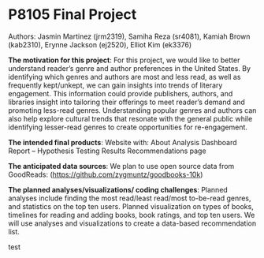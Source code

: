 P8105 Final Project
================

Authors: Jasmin Martinez (jrm2319), Samiha Reza (sr4081), Kamiah Brown
(kab2310), Erynne Jackson (ej2520), Elliot Kim (ek3376)

**The motivation for this project**: For this project, we would like to
better understand reader’s genre and author preferences in the United
States. By identifying which genres and authors are most and less read,
as well as frequently kept/unkept, we can gain insights into trends of
literary engagement. This information could provide publishers, authors,
and libraries insight into tailoring their offerings to meet reader’s
demand and promoting less-read genres. Understanding popular genres and
authors can also help explore cultural trends that resonate with the
general public while identifying lesser-read genres to create
opportunities for re-engagement.

**The intended final products**: Website with: About Analysis Dashboard
Report – Hypothesis Testing Results Recommendations page

**The anticipated data sources**: We plan to use open source data from
GoodReads: (<https://github.com/zygmuntz/goodbooks-10k>)

**The planned analyses/visualizations/ coding challenges**: Planned
analyses include finding the most read/least read/most to-be-read
genres, and statistics on the top ten users. Planned visualization on
types of books, timelines for reading and adding books, book ratings,
and top ten users. We will use analyses and visualizations to create a
data-based recommendation list.

test
